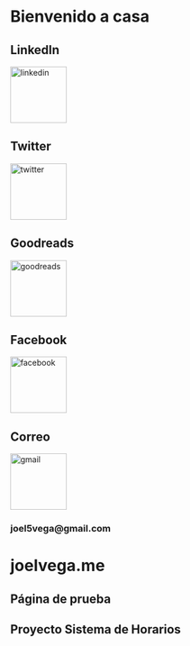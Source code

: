 # Bienvenido a casa
<div classname="container">
  <div>
<h2>LinkedIn</h2>
<a href="https://linkedin.com/in/joel-pablo">
  <img src="http://pngimg.com/uploads/linkedIn/linkedIn_PNG2.png" alt="linkedin" width="100" />
<a/>
  </div>
  <div>
  <h2> Twitter</h2>
  <a href="https://twitter.com/joel5vega/">
<img src="https://images.vexels.com/media/users/3/137419/isolated/preview/b1a3fab214230557053ed1c4bf17b46c-logotipo-del-icono-de-twitter-by-vexels.png" alt="twitter" width="100" />
  </a>
    </div>
    <div>
  <h2> Goodreads </h2>
<a href="https://www.goodreads.com/user/show/103287487-joel">
  <img src="https://estherspodek.com/wp-content/uploads/2019/11/iconfinder_goodreads-square-light-2_1865609.png" alt="goodreads" width="100" />
  </a>
    </div>
    <div>
  <h2> Facebook</h2>
  <a href=" https://www.facebook.com/joel5vega">
  <img src="https://anthoncode.com/wp-content/uploads/2019/05/facebook-logo8.png" alt="facebook" width="100" />
  </a>
    </div>
  <div >
  <h2>Correo</h2>
  <img src="https://pnggrid.com/wp-content/uploads/2021/04/Gmail-Transparent-Logo-768x576.png" alt="gmail" width="100" />
    <h3>joel5vega@gmail.com</h3>
  </div>
  </div>
  <div>
  <h1> joelvega.me </h1>
    <h2 href="http://oci.joelvega.me"> Página de prueba</h2>
    <h2 href="https://joelvega.me/frontend-sishorarios">Proyecto Sistema de Horarios</h2>
  </div>
